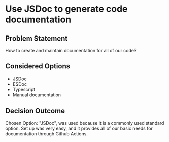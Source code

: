 # Use JSDoc to generate code documentation

## Problem Statement

How to create and maintain documentation for all of our code?


## Considered Options

- JSDoc
- ESDoc
- Typescript
- Manual documentation

## Decision Outcome

Chosen Option: "JSDoc", was used because it is a commonly used standard option. Set up was very easy, and it provides all of our basic needs for documentation through Github Actions.
